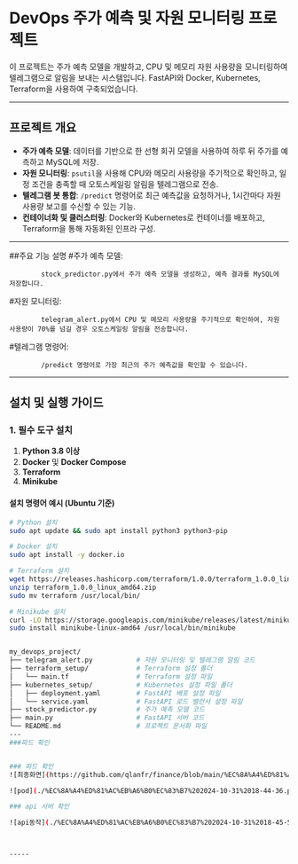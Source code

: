 # DevOps 주가 예측 및 자원 모니터링 프로젝트

이 프로젝트는 주가 예측 모델을 개발하고, CPU 및 메모리 자원 사용량을 모니터링하여 텔레그램으로 알림을 보내는 시스템입니다. FastAPI와 Docker, Kubernetes, Terraform을 사용하여 구축되었습니다.

---

## 프로젝트 개요

- **주가 예측 모델**: 데이터를 기반으로 한 선형 회귀 모델을 사용하여 하루 뒤 주가를 예측하고 MySQL에 저장.
- **자원 모니터링**: `psutil`을 사용해 CPU와 메모리 사용량을 주기적으로 확인하고, 일정 조건을 충족할 때 오토스케일링 알림을 텔레그램으로 전송.
- **텔레그램 봇 통합**: `/predict` 명령어로 최근 예측값을 요청하거나, 1시간마다 자원 사용량 보고를 수신할 수 있는 기능.
- **컨테이너화 및 클러스터링**: Docker와 Kubernetes로 컨테이너를 배포하고, Terraform을 통해 자동화된 인프라 구성.

---
##주요 기능 설명
#주가 예측 모델:

            stock_predictor.py에서 주가 예측 모델을 생성하고, 예측 결과를 MySQL에 저장합니다.
#자원 모니터링:

            telegram_alert.py에서 CPU 및 메모리 사용량을 주기적으로 확인하여, 자원 사용량이 70%를 넘길 경우 오토스케일링 알림을 전송합니다.
#텔레그램 명령어:

            /predict 명령어로 가장 최근의 주가 예측값을 확인할 수 있습니다.

---

## 설치 및 실행 가이드

### 1. 필수 도구 설치

1. **Python 3.8 이상**
2. **Docker** 및 **Docker Compose**
3. **Terraform**
4. **Minikube**

#### 설치 명령어 예시 (Ubuntu 기준)

```bash
# Python 설치
sudo apt update && sudo apt install python3 python3-pip

# Docker 설치
sudo apt install -y docker.io

# Terraform 설치
wget https://releases.hashicorp.com/terraform/1.0.0/terraform_1.0.0_linux_amd64.zip
unzip terraform_1.0.0_linux_amd64.zip
sudo mv terraform /usr/local/bin/

# Minikube 설치
curl -LO https://storage.googleapis.com/minikube/releases/latest/minikube-linux-amd64
sudo install minikube-linux-amd64 /usr/local/bin/minikube


my_devops_project/
├── telegram_alert.py           # 자원 모니터링 및 텔레그램 알림 코드
├── terraform_setup/            # Terraform 설정 폴더
│   └── main.tf                 # Terraform 설정 파일
├── kubernetes_setup/           # Kubernetes 설정 파일 폴더
│   ├── deployment.yaml         # FastAPI 배포 설정 파일
│   └── service.yaml            # FastAPI 로드 밸런서 설정 파일
├── stock_predictor.py          # 주가 예측 모델 코드
├── main.py                     # FastAPI 서버 코드
└── README.md                   # 프로젝트 문서화 파일
---
###파드 확인


### 파드 확인
![최종화면](https://github.com/qlanfr/finance/blob/main/%EC%8A%A4%ED%81%AC%EB%A6%B0%EC%83%B7%202024-10-31%2018-44-36.png)

![pod](./%EC%8A%A4%ED%81%AC%EB%A6%B0%EC%83%B7%202024-10-31%2018-44-36.png)

### api 서버 확인

![api동작](./%EC%8A%A4%ED%81%AC%EB%A6%B0%EC%83%B7%202024-10-31%2018-45-51.png)



-----




